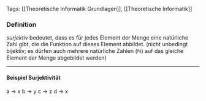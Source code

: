 Tags: [[Theoretische Informatik Grundlagen]], [[Theoretische Informatik]]

### Definition
  *surjektiv* bedeutet, dass es für jedes Element der Menge eine natürliche Zahl gibt, die die Funktion auf dieses Element abbildet.
  (nicht unbedingt bijektiv; es dürfen auch mehrere natürliche Zahlen ($\mathbb{N}$) auf das gleiche Element der Menge abgebildet werden)

---

#### Beispiel Surjektivität
a -> x
b -> y
c -> z
d -> x